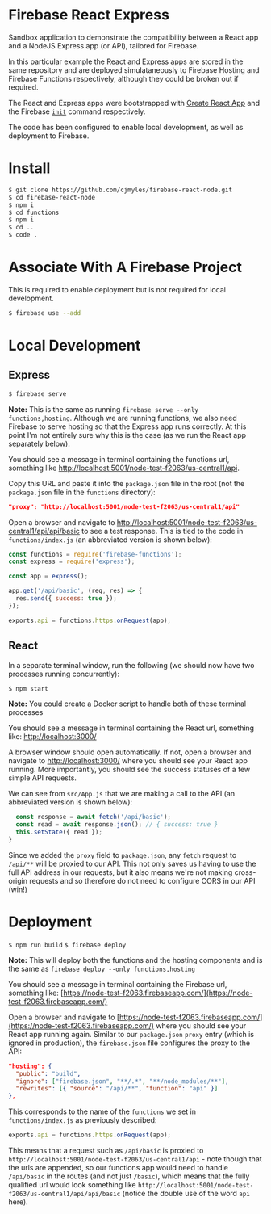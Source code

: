 # Firebase React Express

Sandbox application to demonstrate the compatibility between a React app and a NodeJS Express app (or API), tailored for Firebase.

In this particular example the React and Express apps are stored in the same repository and are deployed simulataneously to Firebase Hosting and Firebase Functions respectively, although they could be broken out if required.

The React and Express apps were bootstrapped with [Create React App](https://github.com/facebook/create-react-app) and the Firebase [`init`](https://www.youtube.com/watch?v=LOeioOKUKI8&vl=en) command respectively.

The code has been configured to enable local development, as well as deployment to Firebase.

# Install

```bash
$ git clone https://github.com/cjmyles/firebase-react-node.git
$ cd firebase-react-node
$ npm i
$ cd functions
$ npm i
$ cd ..
$ code .
```

# Associate With A Firebase Project

This is required to enable deployment but is not required for local development.

```bash
$ firebase use --add
```

# Local Development

## Express

```bash
$ firebase serve
```

**Note:** This is the same as running `firebase serve --only functions,hosting`. Although we are running functions, we also need Firebase to serve hosting so that the Express app runs correctly. At this point I'm not entirely sure why this is the case (as we run the React app separately below).

You should see a message in terminal containing the functions url, something like [http://localhost:5001/node-test-f2063/us-central1/api](http://localhost:5001/node-test-f2063/us-central1/api).

Copy this URL and paste it into the `package.json` file in the root (not the `package.json` file in the `functions` directory):

```json
"proxy": "http://localhost:5001/node-test-f2063/us-central1/api"
```

Open a browser and navigate to [http://localhost:5001/node-test-f2063/us-central1/api/api/basic](http://localhost:5001/node-test-f2063/us-central1/api/api/timestamp) to see a test response. This is tied to the code in `functions/index.js` (an abbreviated version is shown below):

```js
const functions = require('firebase-functions');
const express = require('express');

const app = express();

app.get('/api/basic', (req, res) => {
  res.send({ success: true });
});

exports.api = functions.https.onRequest(app);
```

## React

In a separate terminal window, run the following (we should now have two processes running concurrently):

```bash
$ npm start
```

**Note:** You could create a Docker script to handle both of these terminal processes

You should see a message in terminal containing the React url, something like: [http://localhost:3000/](http://localhost:3000/)

A browser window should open automatically. If not, open a browser and navigate to [http://localhost:3000/](http://localhost:3000/) where you should see your React app running. More importantly, you should see the success statuses of a few simple API requests.

We can see from `src/App.js` that we are making a call to the API (an abbreviated version is shown below):

```js
  const response = await fetch('/api/basic');
  const read = await response.json(); // { success: true }
  this.setState({ read });
}
```

Since we added the `proxy` field to `package.json`, any `fetch` request to `/api/**` will be proxied to our API. This not only saves us having to use the full API address in our requests, but it also means we're not making cross-origin requests and so therefore do not need to configure CORS in our API (win!)

# Deployment

`$ npm run build`
`$ firebase deploy`

**Note:** This will deploy both the functions and the hosting components and is the same as `firebase deploy --only functions,hosting`

You should see a message in terminal containing the Firebase url, something like: [https://node-test-f2063.firebaseapp.com/](https://node-test-f2063.firebaseapp.com/)

Open a browser and navigate to [https://node-test-f2063.firebaseapp.com/](https://node-test-f2063.firebaseapp.com/) where you should see your React app running again. Similar to our `package.json` `proxy` entry (which is ignored in production), the `firebase.json` file configures the proxy to the API:

```json
"hosting": {
  "public": "build",
  "ignore": ["firebase.json", "**/.*", "**/node_modules/**"],
  "rewrites": [{ "source": "/api/**", "function": "api" }]
},
```

This corresponds to the name of the `functions` we set in `functions/index.js` as previously described:

```js
exports.api = functions.https.onRequest(app);
```

This means that a request such as `/api/basic` is proxied to `http://localhost:5001/node-test-f2063/us-central1/api` - note though that the urls are appended, so our functions app would need to handle `/api/basic` in the routes (and not just `/basic`), which means that the fully qualified url would look something like `http://localhost:5001/node-test-f2063/us-central1/api/api/basic` (notice the double use of the word `api` here).
